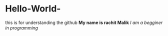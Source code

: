 # Hello-World-
this is for understanding the github
**My name is rachit Malik**
*I am a begginer in programming*
